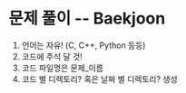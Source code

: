 # 문제 풀이 -- Baekjoon

1. 언어는 자유! (C, C++, Python 등등)
2. 코드에 주석 달 것!
3. 코드 파일명은 문제_이름
4. 코드 별 디렉토리? 혹은 날짜 별 디렉토리? 생성
